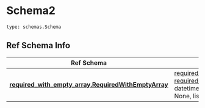# Schema2
```
type: schemas.Schema
```

## Ref Schema Info
Ref Schema | Input Type | Output Type
---------- | ---------- | -----------
[**required_with_empty_array.RequiredWithEmptyArray**](../../../../../../../../components/schema/required_with_empty_array.md) | [required_with_empty_array.RequiredWithEmptyArrayDictInput](../../../../../../../../components/schema/required_with_empty_array.md#requiredwithemptyarraydictinput), [required_with_empty_array.RequiredWithEmptyArrayDict](../../../../../../../../components/schema/required_with_empty_array.md#requiredwithemptyarraydict), str, datetime.date, datetime.datetime, uuid.UUID, int, float, bool, None, list, tuple, bytes, io.FileIO, io.BufferedReader | [required_with_empty_array.RequiredWithEmptyArrayDict](../../../../../../../../components/schema/required_with_empty_array.md#requiredwithemptyarraydict), str, float, int, bool, None, tuple, bytes, io.FileIO
